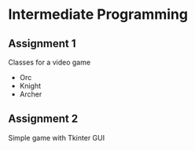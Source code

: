 # Intermediate Programming

## Assignment 1

Classes for a video game
- Orc
- Knight
- Archer

## Assignment 2

Simple game with Tkinter GUI
